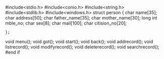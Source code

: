 #include<stdio.h>
#include<conio.h>
#include<string.h>
#include<stdlib.h>
#include<windows.h>
struct person
{
    char name[35];
    char address[50];
     char father_name[35];
     char mother_name[30];
    long int mble_no;
    char sex[8];
    char mail[100];
    char citision_no[20];

    };
void menu();
void got();
void start();
void back();
void addrecord();
void listrecord();
void modifyrecord();
void deleterecord();
void searchrecord();
#end if
